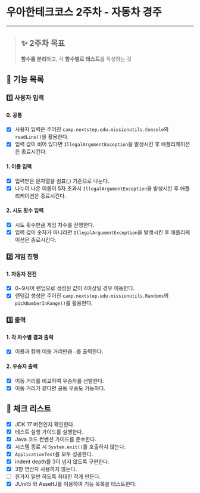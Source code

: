 # 우아한테크코스 2주차 - 자동차 경주
___
> ## ✨ 2주차 목표
> **함수를 분리**하고, 각 **함수별로 테스트**를 작성하는 것
## 📖 기능 목록
### 1️⃣ 사용자 입력
#### 0. 공통
   - [x] 사용자 입력은 주어진 `camp.nextstep.edu.missionutils.Console`의`readLine()`을 활용한다.
   - [x] 입력 값이 비어 있다면 `IllegalArgumentException`을 발생시킨 후 애플리케이션은 종료시킨다.
#### 1. 이름 입력
   - [x] 입력받은 문자열을 쉼표(,) 기준으로 나눈다.
   - [x] 나누어 나온 이름이 5자 초과시 `IllegalArgumentException`을 발생시킨 후 애플리케이션은 종료시킨다.
#### 2. 시도 횟수 입력
   - [x] 시도 횟수만큼 게임 차수를 진행한다.
   - [x] 입력 값이 숫자가 아니라면 `IllegalArgumentException`을 발생시킨 후 애플리케이션은 종료시킨다.

### 2️⃣ 게임 진행
#### 1. 자동차 전진
   - [x] 0~9사이 랜덤으로 생성된 값이 4이상일 경우 이동한다.
   - [x] 랜덤값 생성은 주어진 `camp.nextstep.edu.missionutils.Randoms`의 `pickNumberInRange()`를 활용한다.

### 3️⃣ 출력
#### 1. 각 차수별 결과 출력
  - [x] 이름과 함께 이동 거리만큼 `-`를 출력한다.
#### 2. 우승자 출력
  - [x] 이동 거리를 비교하여 우승자를 선발한다.
  - [x] 이동 거리가 같다면 공동 우승도 가능하다.

## 🚨 체크 리스트
- [x] JDK 17 버전인지 확인한다.
- [x] 테스트 실행 가이드를 실행한다.
- [x] Java 코드 컨벤션 가이드를 준수한다.
- [x] 시스템 종료 시 `System.exit()`를 호출하지 않는다.
- [x] `ApplicationTest`를 모두 성공한다.
- [x] indent depth를 3이 넘지 않도록 구현한다.
- [x] 3항 연산자 사용하지 않는다.
- [ ] 한가지 일만 하도록 최대한 작게 만든다.
- [x] JUnit5 와 AssettJ를 이용하여 기능 목록을 테스트한다.